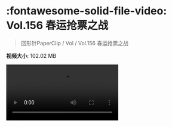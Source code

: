 # :fontawesome-solid-file-video: Vol.156 春运抢票之战

> 回形针PaperClip / Vol / Vol.156 春运抢票之战

**视频大小**: 102.02 MB

<div class="video"><video src="https://file.hsyhx.top/archive/回形针PaperClip/Vol/Vol.156 春运抢票之战.mp4" controls preload>🤔 您的浏览器不支持 video 标签</video></div>